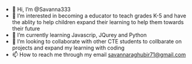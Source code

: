 - 👋 Hi, I’m @Savanna333
- 👀 I’m interested in becoming a educator to teach grades K-5 and have the ablity to help children expand their learning to help them towards their future 
- 🌱 I’m currently learning Javascrip, JQurey and Python
- 💞️ I’m looking to collaborate with other CTE students to collbarate on projects and expand my learning with coding
- 📫 How to reach me through my email savannaraghubir71@gmail.com

<!---
Savanna333/Savanna333 is a ✨ special ✨ repository because its `README.md` (this file) appears on your GitHub profile.
You can click the Preview link to take a look at your changes.
--->
